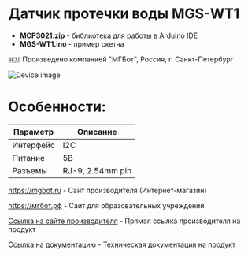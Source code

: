 # Датчик протечки воды MGS-WT1

- **MCP3021.zip** - библиотека для работы в Arduino IDE
- **MGS-WT1.ino** - пример скетча

🇷🇺 Произведено компанией "МГБот", Россия, г. Санкт-Петербург

![Device image](https://books.mgbot.ru/images/MGS-WT1.PNG)

# Особенности:

| Параметр    | Описание |
| ----------- | -----------|
| Интерфейс   | I2C|
| Питание     | 5В|
| Разъемы     | RJ-9, 2.54mm pin|

https://mgbot.ru  - Сайт производителя (Интернет-магазин)

https://мгбот.рф  - Сайт для образовательных учреждений

[Ссылка на сайте производителя](https://mgbot.ru/catalog/moduli/modul_datchika_protechki_vody_mgs_wt1a0_a1_s_razemom_rj_9_/) - Прямая ссылка производителя на продукт

[Ссылка на документацию](https://books.mgbot.ru/devices/MGS-WT1.pdf) - Техническая документация на продукт